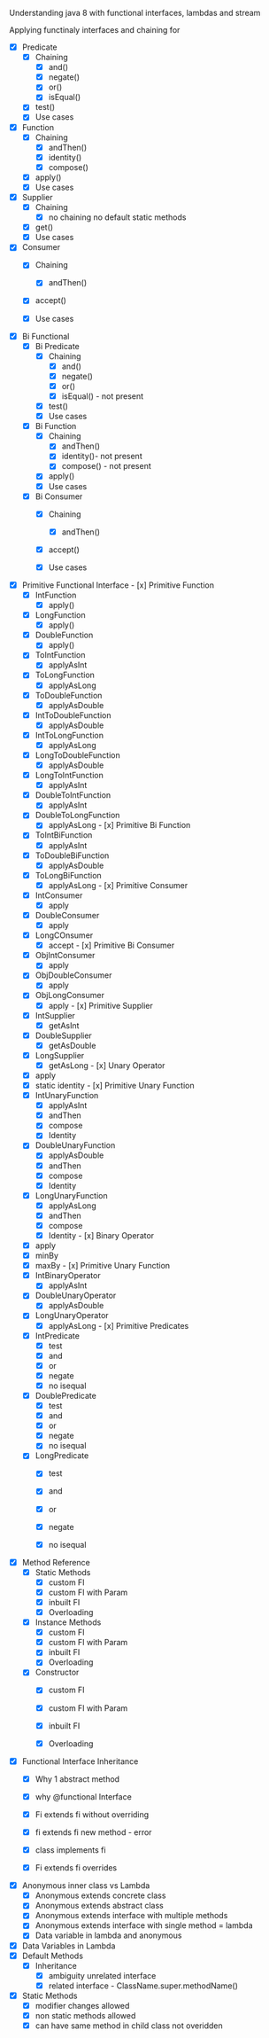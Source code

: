 Understanding java 8 with functional interfaces, lambdas and stream

Applying functinaly interfaces and chaining for
- [x]  Predicate
    - [x]  Chaining
        - [x]  and()
        - [x]  negate()
        - [x]  or()
        - [x]  isEqual()
    - [x]  test()
    - [x]  Use cases
- [x]  Function
    - [x]  Chaining
        - [x]  andThen()
        - [x]  identity()
        - [x]  compose()
    - [x]  apply()
    - [x]  Use cases
- [x]  Supplier
    - [x]  Chaining
        - [x]  no chaining no default static methods
    - [x]  get()
    - [x]  Use cases
- [x]  Consumer
    - [x]  Chaining
        - [x]  andThen()
    - [x]  accept()
    - [x]  Use cases
    
    
- [x]  Bi Functional
    - [x]  Bi Predicate
        - [x]  Chaining
            - [x]  and()
            - [x]  negate()
            - [x]  or()
            - [x]  isEqual() - not present
        - [x]  test()
        - [x]  Use cases
    - [x]  Bi Function
        - [x]  Chaining
            - [x]  andThen()
            - [x]  identity()- not present
            - [x]  compose() - not present
        - [x]  apply()
        - [x]  Use cases
    - [x]  Bi Consumer
        - [x]  Chaining
            - [x]  andThen()
        - [x]  accept()
        - [x]  Use cases
        
        
        
        
        
  - [x]  Primitive Functional Interface
    - [x]  Primitive Function
        - [x]  IntFunction
            - [x]  apply()
        - [x]  LongFunction
            - [x]  apply()
        - [x]  DoubleFunction
            - [x]  apply()
        - [x]  ToIntFunction
            - [x]  applyAsInt
        - [x]  ToLongFunction
            - [x]  applyAsLong
        - [x]  ToDoubleFunction
            - [x]  applyAsDouble
        - [x]  IntToDoubleFunction
            - [x]  applyAsDouble
        - [x]  IntToLongFunction
            - [x]  applyAsLong
        - [x]  LongToDoubleFunction
            - [x]  applyAsDouble
        - [x]  LongToIntFunction
            - [x]  applyAsInt
        - [x]  DoubleToIntFunction
            - [x]  applyAsInt
        - [x]  DoubleToLongFunction
            - [x]  applyAsLong
    - [x]  Primitive Bi Function
        - [x]  ToIntBiFunction
            - [x]  applyAsInt
        - [x]  ToDoubleBiFunction
            - [x]  applyAsDouble
        - [x]  ToLongBiFunction
            - [x]  applyAsLong
    - [x]  Primitive Consumer
        - [x]  IntConsumer
            - [x]  apply
        - [x]  DoubleConsumer
            - [x]  apply
        - [x]  LongCOnsumer
            - [x]  accept
    - [x]  Primitive Bi Consumer
        - [x]  ObjIntConsumer
            - [x]  apply
        - [x]  ObjDoubleConsumer
            - [x]  apply
        - [x]  ObjLongConsumer
            - [x]  apply
    - [x]  Primitive Supplier
        - [x]  IntSupplier
            - [x]  getAsInt
        - [x]  DoubleSupplier
            - [x]  getAsDouble
        - [x]  LongSupplier
            - [x]  getAsLong
    - [x]  Unary Operator
        - [x]  apply
        - [x]  static identity
    - [x]  Primitive Unary Function
        - [x]  IntUnaryFunction
            - [x]  applyAsInt
            - [x]  andThen
            - [x]  compose
            - [x]  Identity
        - [x]  DoubleUnaryFunction
            - [x]  applyAsDouble
            - [x]  andThen
            - [x]  compose
            - [x]  Identity
        - [x]  LongUnaryFunction
            - [x]  applyAsLong
            - [x]  andThen
            - [x]  compose
            - [x]  Identity
    - [x]  Binary Operator
        - [x]  apply
        - [x]  minBy
        - [x]  maxBy
    - [x]  Primitive Unary Function
        - [x]  IntBinaryOperator
            - [x]  applyAsInt
        - [x]  DoubleUnaryOperator
            - [x]  applyAsDouble
        - [x]  LongUnaryOperator
            - [x]  applyAsLong
    - [x]  Primitive Predicates
        - [x]  IntPredicate
            - [x]  test
            - [x]  and
            - [x]  or
            - [x]  negate
            - [x]  no isequal
        - [x]  DoublePredicate
            - [x]  test
            - [x]  and
            - [x]  or
            - [x]  negate
            - [x]  no isequal
        - [x]  LongPredicate
            - [x]  test
            - [x]  and
            - [x]  or
            - [x]  negate
            - [x]  no isequal
            
            
- [x]  Method Reference
    - [x]  Static Methods
        - [x]  custom FI
        - [x]  custom FI with Param
        - [x]  inbuilt FI
        - [x]  Overloading
    - [x]  Instance Methods
        - [x]  custom FI
        - [x]  custom FI with Param
        - [x]  inbuilt FI
        - [x]  Overloading
    - [x]  Constructor
        - [x]  custom FI
        - [x]  custom FI with Param
        - [x]  inbuilt FI
        - [x]  Overloading
        
        
        
        
- [x]  Functional Interface Inheritance
    - [x]  Why 1 abstract method
    - [x]  why @functional Interface
    - [x]  Fi extends fi without overriding
    - [x]  fi extends fi new method - error
    - [x]  class implements fi
    - [x]  Fi extends fi overrides
    
    
    
    
- [x]  Anonymous inner class vs Lambda
    - [x]  Anonymous extends concrete class
    - [x]  Anonymous extends abstract class
    - [x]  Anonymous extends interface with multiple methods
    - [x]  Anonymous extends interface with single method = lambda
    - [x]  Data variable in lambda and anonymous
- [x]  Data Variables in Lambda
- [x]  Default Methods
    - [x]  Inheritance
        - [x]  ambiguity unrelated interface
        - [x]  related interface - ClassName.super.methodName()
- [x]  Static Methods
    - [x]  modifier changes allowed
    - [x]  non static methods allowed
    - [x]  can have same method in child class not overidden
